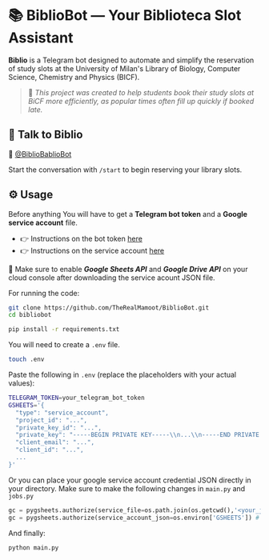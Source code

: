 # 📚 BiblioBot — Your Biblioteca Slot Assistant

**Biblio** is a Telegram bot designed to automate and simplify the reservation of study slots at the University of Milan's Library of Biology, Computer Science, Chemistry and Physics (BICF). 
> 📝 _This project was created to help students book their study slots at BiCF more efficiently, as popular times often fill up quickly if booked late._
## 🤖 Talk to Biblio

💬 [@BiblioBablioBot](https://t.me/BiblioBablioBot)

Start the conversation with `/start` to begin reserving your library slots.

## ⚙️ Usage

Before anything You will have to get a **Telegram bot token** and a **Google service account** file.
- 👉 Instructions on the bot token [here](https://core.telegram.org/api/bots)
- 👉 Instructions on the service account [here](https://cloud.google.com/iam/docs/service-account-overview)

📌 Make sure to enable ***Google Sheets API*** and ***Google Drive API*** on your cloud console after downloading the service acount JSON file.

For running the code:
```bash
git clone https://github.com/TheRealMamoot/BiblioBot.git
cd bibliobot

pip install -r requirements.txt
```
You will need to create a `.env` file. 
```bash
touch .env
```
Paste the following in `.env` (replace the placeholders with your actual values):
```bash
TELEGRAM_TOKEN=your_telegram_bot_token
GSHEETS='{
  "type": "service_account",
  "project_id": "...",
  "private_key_id": "...",
  "private_key": "-----BEGIN PRIVATE KEY-----\\n...\\n-----END PRIVATE KEY-----\\n",
  "client_email": "...",
  "client_id": "...",
  ...
}'
```
Or you can place your google service account credential JSON directly in your directory. 
Make sure to make the following changes in `main.py` and `jobs.py`
```python
gc = pygsheets.authorize(service_file=os.path.join(os.getcwd(),'<your_json_file>')) # Uncomment this line    
gc = pygsheets.authorize(service_account_json=os.environ['GSHEETS']) # Delete or comment this line
```
And finally:
```bash
python main.py
```




























